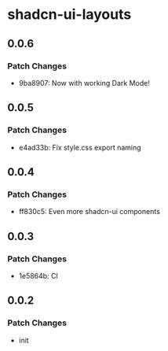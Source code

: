 # shadcn-ui-layouts

## 0.0.6

### Patch Changes

- 9ba8907: Now with working Dark Mode!

## 0.0.5

### Patch Changes

- e4ad33b: Fix style.css export naming

## 0.0.4

### Patch Changes

- ff830c5: Even more shadcn-ui components

## 0.0.3

### Patch Changes

- 1e5864b: CI

## 0.0.2

### Patch Changes

- init
